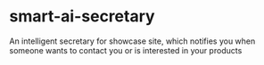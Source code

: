 # smart-ai-secretary
An intelligent secretary for showcase site, which notifies you when someone wants to contact you or is interested in your products
